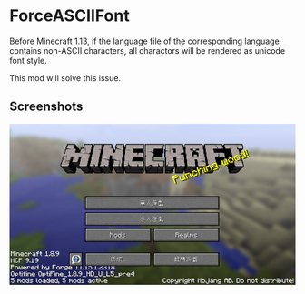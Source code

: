 # ForceASCIIFont

Before Minecraft 1.13, if the language file of the corresponding language contains non-ASCII characters, all charactors will be rendered as unicode font style.

This mod will solve this issue.

## Screenshots

![](screenshots/1.png)